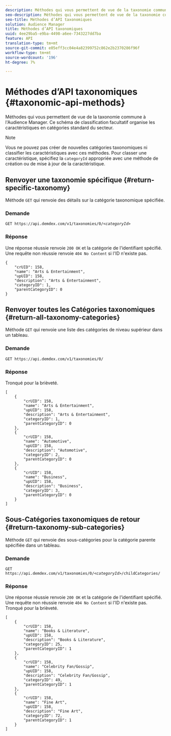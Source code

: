 ```yaml
---
description: Méthodes qui vous permettent de vue de la taxonomie commune à l'Audience Manager. Ce schéma de classification facultatif organise les caractéristiques en catégories standard du secteur.
seo-description: Méthodes qui vous permettent de vue de la taxonomie commune à l'Audience Manager. Ce schéma de classification facultatif organise les caractéristiques en catégories standard du secteur.
seo-title: Méthodes d’API taxonomiques
solution: Audience Manager
title: Méthodes d’API taxonomiques
uuid: 4ee29ba5-e9ba-4498-a6ee-7343227dd7ba
feature: API
translation-type: tm+mt
source-git-commit: e05eff3cc04e4a82399752c862e2b2370286f96f
workflow-type: tm+mt
source-wordcount: '196'
ht-degree: 7%

---
```



# Méthodes d’API taxonomiques {#taxonomic-api-methods}

Méthodes qui vous permettent de vue de la taxonomie commune à l&#39;Audience Manager. Ce schéma de classification facultatif organise les caractéristiques en catégories standard du secteur.

<!-- c_rest_api_taxonomy.xml -->

>[!NOTE]
>
>Vous ne pouvez pas créer de nouvelles catégories taxonomiques ni classifier les caractéristiques avec ces méthodes. Pour classer une caractéristique, spécifiez la `categoryId` appropriée avec une méthode de création ou de mise à jour de la caractéristique.

## Renvoyer une taxonomie spécifique {#return-specific-taxonomy}

Méthode `GET` qui renvoie des détails sur la catégorie taxonomique spécifiée.

<!-- r_rest_api_taxonomy.xml -->

### Demande

`GET https://api.demdex.com/v1/taxonomies/0/`*`<categoryId>`*

### Réponse

Une réponse réussie renvoie `200 OK` et la catégorie de l&#39;identifiant spécifié. Une requête non réussie renvoie `404 No Content` si l&#39;ID n&#39;existe pas.

```
{
    "crUID": 158,
    "name": "Arts & Entertainment",
    "upUID": 158,
    "description": "Arts & Entertainment",
    "categoryID": 1,
    "parentCategoryID": 0
}
```

## Renvoyer toutes les Catégories taxonomiques {#return-all-taxonomy-categories}

Méthode `GET` qui renvoie une liste des catégories de niveau supérieur dans un tableau.

<!-- r_rest_api_taxonomies.xml -->

### Demande

`GET https://api.demdex.com/v1/taxonomies/0/`

### Réponse

Tronqué pour la brièveté.

```
[
    {
        "crUID": 158,
        "name": "Arts & Entertainment",
        "upUID": 158,
        "description": "Arts & Entertainment",
        "categoryID": 1,
        "parentCategoryID": 0
    },
    {
        "crUID": 158,
        "name": "Automotive",
        "upUID": 158,
        "description": "Automotive",
        "categoryID": 2,
        "parentCategoryID": 0
    },
    {
        "crUID": 158,
        "name": "Business",
        "upUID": 158,
        "description": "Business",
        "categoryID": 3,
        "parentCategoryID": 0
    }
]
```

## Sous-Catégories taxonomiques de retour {#return-taxonomy-sub-categories}

Méthode `GET` qui renvoie des sous-catégories pour la catégorie parente spécifiée dans un tableau.

<!-- r_rest_api_taxonomy_sub.xml -->

### Demande

`GET https://api.demdex.com/v1/taxonomies/0/`*`<categoryId>`*`/childCategories/`

### Réponse

Une réponse réussie renvoie `200 OK` et la catégorie de l&#39;identifiant spécifié. Une requête non réussie renvoie `404 No Content` si l&#39;ID n&#39;existe pas. Tronqué pour la brièveté.

```
[
    {
        "crUID": 158,
        "name": "Books & Literature",
        "upUID": 158,
        "description": "Books & Literature",
        "categoryID": 25,
        "parentCategoryID": 1
    },
    {
        "crUID": 158,
        "name": "Celebrity Fan/Gossip",
        "upUID": 158,
        "description": "Celebrity Fan/Gossip",
        "categoryID": 49,
        "parentCategoryID": 1
    },
    {
        "crUID": 158,
        "name": "Fine Art",
        "upUID": 158,
        "description": "Fine Art",
        "categoryID": 72,
        "parentCategoryID": 1
    }
]
```
